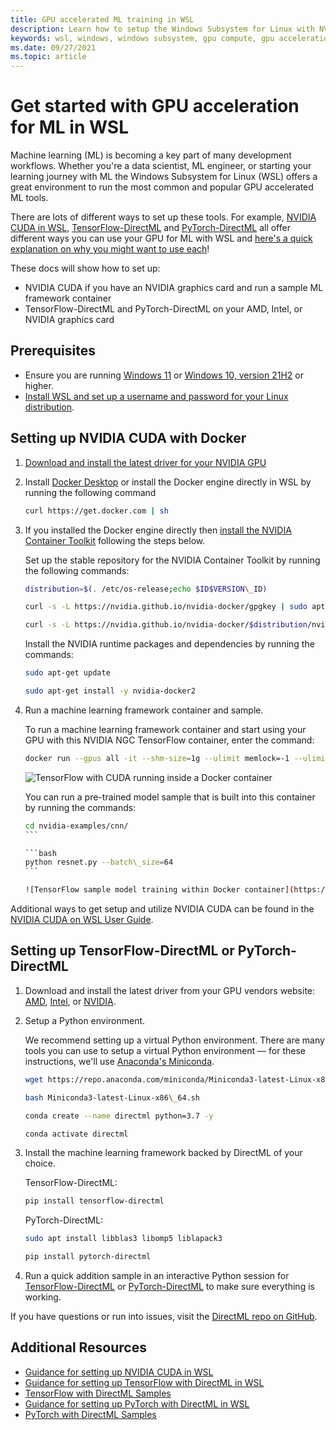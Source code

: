 ```yaml
---
title: GPU accelerated ML training in WSL
description: Learn how to setup the Windows Subsystem for Linux with NVIDIA CUDA, TensorFlow-DirectML, and PyTorch-DirectML. Read about using GPU acceleration with WSL to support machine learning training scenarios.
keywords: wsl, windows, windows subsystem, gpu compute, gpu acceleration, NVIDIA, CUDA, DirectML, TensorFlow, PyTorch, NVIDIA CUDA preview, GPU driver, NVIDIA Container Toolkit, Docker
ms.date: 09/27/2021
ms.topic: article
---
```


# Get started with GPU acceleration for ML in WSL

Machine learning (ML) is becoming a key part of many development workflows. Whether you're a data scientist, ML engineer, or starting your learning journey with ML the Windows Subsystem for Linux (WSL) offers a great environment to run the most common and popular GPU accelerated ML tools.

There are lots of different ways to set up these tools. For example, [NVIDIA CUDA in WSL](https://developer.nvidia.com/cuda/wsl), [TensorFlow-DirectML](https://pypi.org/project/tensorflow-directml/) and [PyTorch-DirectML](https://pypi.org/project/pytorch-directml/) all offer different ways you can use your GPU for ML with WSL and [here's a quick explanation on why you might want to use each](/windows/ai/directml/gpu-accelerated-training)!

These docs will show how to set up:

* NVIDIA CUDA if you have an NVIDIA graphics card and run a sample ML framework container
* TensorFlow-DirectML and PyTorch-DirectML on your AMD, Intel, or NVIDIA graphics card

## Prerequisites

* Ensure you are running [Windows 11](https://microsoft.com/software-download/windows11) or [Windows 10, version 21H2](https://microsoft.com/software-download/windows10) or higher.
* [Install WSL and set up a username and password for your Linux distribution](/windows/wsl/install).

## Setting up NVIDIA CUDA with Docker

1. [Download and install the latest driver for your NVIDIA GPU](https://www.nvidia.com/Download/index.aspx)
2. Install [Docker Desktop](/windows/wsl/tutorials/wsl-containers#install-docker-desktop) or install the Docker engine directly in WSL by running the following command

    ```bash
    curl https://get.docker.com | sh
    ````

3. If you installed the Docker engine directly then [install the NVIDIA Container Toolkit](https://docs.nvidia.com/cuda/wsl-user-guide/index.html#ch04-sub02-install-nvidia-docker) following the steps below.  
    
    Set up the stable repository for the NVIDIA Container Toolkit by running the following commands:

    ```bash
    distribution=$(. /etc/os-release;echo $ID$VERSION\_ID)
    ```
    
    ```bash
    curl -s -L https://nvidia.github.io/nvidia-docker/gpgkey | sudo apt-key add -
    ```
    
    ```bash
    curl -s -L https://nvidia.github.io/nvidia-docker/$distribution/nvidia-docker.list | sudo tee /etc/apt/sources.list.d/nvidia-docker.list
    ```

    Install the NVIDIA runtime packages and dependencies by running the commands:

    ```bash
    sudo apt-get update
    ```
    
    ```bash
    sudo apt-get install -y nvidia-docker2
    ```

4. Run a machine learning framework container and sample.
    
    To run a machine learning framework container and start using your GPU with this NVIDIA NGC TensorFlow container, enter the command:
        
    ````bash
    docker run --gpus all -it --shm-size=1g --ulimit memlock=-1 --ulimit stack=67108864 nvcr.io/nvidia/tensorflow:20.03-tf2-py3
    ````

    ![TensorFlow with CUDA running inside a Docker container](https://user-images.githubusercontent.com/2146704/165866792-0fc1b9f6-a7be-49e2-8eb4-919a9b13a07c.png)

    You can run a pre-trained model sample that is built into this container by running the commands:

    ````bash
    cd nvidia-examples/cnn/
    ```
    
    ```bash
    python resnet.py --batch\_size=64
    ```

    ![TensorFlow sample model training within Docker container](https://user-images.githubusercontent.com/2146704/165867329-fae2f8ec-e86d-412e-9e2c-dcfec0ec2429.gif)


Additional ways to get setup and utilize NVIDIA CUDA can be found in the [NVIDIA CUDA on WSL User Guide](https://docs.nvidia.com/cuda/wsl-user-guide/index.html#getting-started-with-cuda-on-wsl).

## Setting up TensorFlow-DirectML or PyTorch-DirectML

1. Download and install the latest driver from your GPU vendors website: [AMD](https://www.amd.com/en/support), [Intel](https://www.intel.com/content/www/us/en/download/19344/intel-graphics-windows-dch-drivers.html), or [NVIDIA](https://www.nvidia.com/Download/index.aspx).

2. Setup a Python environment.

    We recommend setting up a virtual Python environment. There are many tools you can use to setup a virtual Python environment — for these instructions, we'll use [Anaconda's Miniconda](https://docs.conda.io/en/latest/miniconda.html).

    ```bash
    wget https://repo.anaconda.com/miniconda/Miniconda3-latest-Linux-x86\_64.sh
    ```
    
    ```bash
    bash Miniconda3-latest-Linux-x86\_64.sh
    ```
    
    ```bash
    conda create --name directml python=3.7 -y
    ```
    
    ```bash
    conda activate directml
    ```

3. Install the machine learning framework backed by DirectML of your choice.

    TensorFlow-DirectML:
    
    ```bash
    pip install tensorflow-directml
    ```

    PyTorch-DirectML:

    ```bash
    sudo apt install libblas3 libomp5 liblapack3
    ```
    
    ```bash
    pip install pytorch-directml
    ```

4. Run a quick addition sample in an interactive Python session for [TensorFlow-DirectML](/windows/ai/directml/gpu-tensorflow-wsl#install-the-tensorflow-with-directml-package) or [PyTorch-DirectML](/windows/ai/directml/gpu-pytorch-wsl#install-the-pytorch-with-directml-package) to make sure everything is working.

If you have questions or run into issues, visit the [DirectML repo on GitHub](https://github.com/microsoft/DirectML#feedback).

## Additional Resources

* [Guidance for setting up NVIDIA CUDA in WSL](https://docs.nvidia.com/cuda/wsl-user-guide/index.html)
* [Guidance for setting up TensorFlow with DirectML in WSL](/windows/ai/directml/gpu-tensorflow-wsl)
* [TensorFlow with DirectML Samples](https://github.com/microsoft/DirectML/tree/master/TensorFlow)
* [Guidance for setting up PyTorch with DirectML in WSL](/windows/ai/directml/gpu-pytorch-wsl)
* [PyTorch with DirectML Samples](https://github.com/microsoft/DirectML/tree/master/PyTorch)
